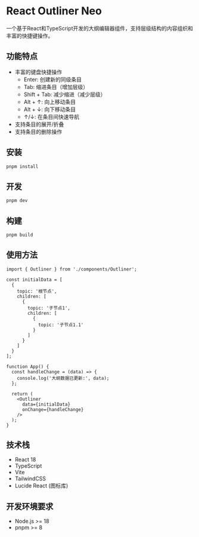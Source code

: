 # React Outliner Neo

一个基于React和TypeScript开发的大纲编辑器组件，支持层级结构的内容组织和丰富的快捷键操作。

## 功能特点

- 丰富的键盘快捷操作
  - Enter: 创建新的同级条目
  - Tab: 缩进条目（增加层级）
  - Shift + Tab: 减少缩进（减少层级）
  - Alt + ↑: 向上移动条目
  - Alt + ↓: 向下移动条目
  - ↑/↓: 在条目间快速导航
- 支持条目的展开/折叠
- 支持条目的删除操作

## 安装

```bash
pnpm install
```

## 开发

```bash
pnpm dev
```

## 构建

```bash
pnpm build
```

## 使用方法

```tsx
import { Outliner } from './components/Outliner';

const initialData = [
  {
    topic: '根节点',
    children: [
      {
        topic: '子节点1',
        children: [
          {
            topic: '子节点1.1'
          }
        ]
      }
    ]
  }
];

function App() {
  const handleChange = (data) => {
    console.log('大纲数据已更新:', data);
  };

  return (
    <Outliner
      data={initialData}
      onChange={handleChange}
    />
  );
}
```

## 技术栈

- React 18
- TypeScript
- Vite
- TailwindCSS
- Lucide React (图标库)

## 开发环境要求

- Node.js >= 18
- pnpm >= 8